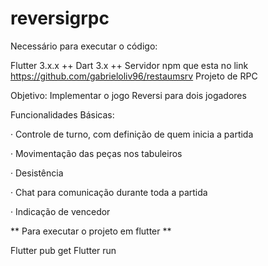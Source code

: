 # reversigrpc

Necessário para executar o código:

Flutter 3.x.x ++ Dart 3.x ++ Servidor npm que esta no link https://github.com/gabrieloliv96/restaumsrv Projeto de RPC

Objetivo: Implementar o jogo Reversi para dois jogadores

Funcionalidades Básicas:

· Controle de turno, com definição de quem inicia a partida

· Movimentação das peças nos tabuleiros

· Desistência

· Chat para comunicação durante toda a partida

· Indicação de vencedor

** Para executar o projeto em flutter **

Flutter pub get Flutter run
